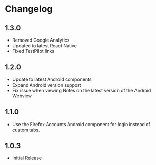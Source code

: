 # Changelog

## 1.3.0

* Removed Google Analytics
* Updated to latest React Native
* Fixed TestPilot links

## 1.2.0

* Update to latest Android components
* Expand Android version support
* Fix issue when viewing Notes on the latest version of the Android Webview

## 1.1.0

* Use the Firefox Accounts Android component for login instead of custom tabs.

## 1.0.3

* Initial Release
